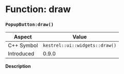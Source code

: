 
# Function: draw
### `PopupButton:draw()`

| Aspect | Value |
| --- | --- |
| C++ Symbol | `kestrel::ui::widgets::draw()` |
| Introduced | 0.9.0 |

**Description**


